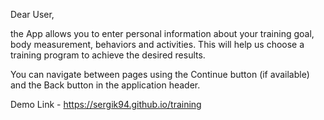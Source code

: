 Dear User,

the App allows you to enter personal information about your training goal, body measurement, behaviors and activities. This will help us choose a training program to achieve the desired results.

You can navigate between pages using the Continue button (if available) and the Back button in the application header.

Demo Link - https://sergik94.github.io/training